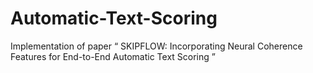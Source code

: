 # Automatic-Text-Scoring
Implementation of paper “​ SKIPFLOW: Incorporating  Neural Coherence Features for End-to-End Automatic Text Scoring​ ”
